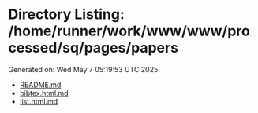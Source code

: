 # Directory Listing: /home/runner/work/www/www/processed/sq/pages/papers
Generated on: Wed May  7 05:19:53 UTC 2025

- [README.md](README.md)
- [bibtex.html.md](bibtex.html.md)
- [list.html.md](list.html.md)
